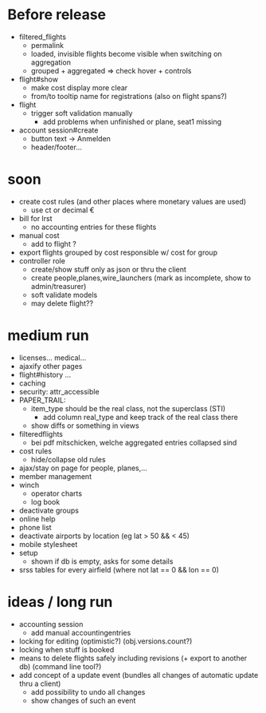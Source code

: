 # Before release
  - filtered\_flights
    - permalink
    - loaded, invisible flights become visible when switching on aggregation
    - grouped + aggregated => check hover + controls
  - flight#show
    - make cost display more clear
    - from/to tooltip name for registrations (also on flight spans?)
  - flight
    - trigger soft validation manually
      - add problems when unfinished or plane, seat1 missing
  - account session#create
    - button text -> Anmelden
    - header/footer...

# soon
  - create cost rules (and other places where monetary values are used)
    - use ct or decimal €
  - bill for lrst
    - no accounting entries for these flights
  - manual cost
    - add to flight ?
  - export flights grouped by cost responsible w/ cost for group
  - controller role
    - create/show stuff only as json or thru the client
    - create people,planes,wire\_launchers (mark as incomplete, show to admin/treasurer)
    - soft validate models
    - may delete flight??

# medium run
  - licenses... medical...
  - ajaxify other pages
  - flight#history ...
  - caching
  - security: attr\_accessible
  - PAPER\_TRAIL:
    - item\_type should be the real class, not the superclass (STI)
      - add column real\_type and keep track of the real class there
    - show diffs or something in views
  - filteredflights
    - bei pdf mitschicken, welche aggregated entries collapsed sind
  - cost rules
    - hide/collapse old rules
  - ajax/stay on page for people, planes,...
  - member management
  - winch
    - operator charts
    - log book
  - deactivate groups
  - online help
  - phone list
  - deactivate airports by location (eg lat > 50 && < 45)
  - mobile stylesheet
  - setup
    - shown if db is empty, asks for some details
  - srss tables for every airfield (where not lat == 0 && lon == 0)

# ideas / long run
  - accounting session
    - add manual accountingentries
  - locking for editing (optimistic?) (obj.versions.count?)
  - locking when stuff is booked
  - means to delete flights safely including revisions (+ export to another db) (command line tool?)
  - add concept of a update event (bundles all changes of automatic update thru a client)
    - add possibility to undo all changes
    - show changes of such an event

